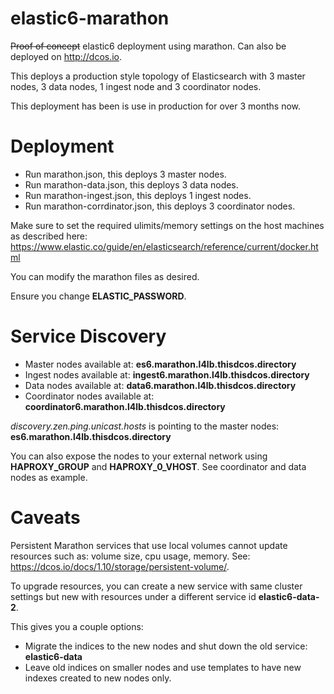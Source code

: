 # elastic6-marathon
~~Proof of concept~~ elastic6 deployment using marathon. Can also be deployed on http://dcos.io.

This deploys a production style topology of Elasticsearch with 3 master nodes, 3 data nodes, 1 ingest node and 3 coordinator nodes.

This deployment has been is use in production for over 3 months now.

# Deployment
- Run marathon.json, this deploys 3 master nodes.
- Run marathon-data.json, this deploys 3 data nodes.
- Run marathon-ingest.json, this deploys 1 ingest nodes.
- Run marathon-corrdinator.json, this deploys 3 coordinator nodes.

Make sure to set the required ulimits/memory settings on the host machines as described here: https://www.elastic.co/guide/en/elasticsearch/reference/current/docker.html

You can modify the marathon files as desired.

Ensure you change **ELASTIC_PASSWORD**.

# Service Discovery
- Master nodes available at: **es6.marathon.l4lb.thisdcos.directory**
- Ingest nodes available at: **ingest6.marathon.l4lb.thisdcos.directory**
- Data nodes available at: **data6.marathon.l4lb.thisdcos.directory**
- Coordinator nodes available at: **coordinator6.marathon.l4lb.thisdcos.directory**

*discovery.zen.ping.unicast.hosts* is pointing to the master nodes: **es6.marathon.l4lb.thisdcos.directory**

You can also expose the nodes to your external network using **HAPROXY_GROUP** and **HAPROXY_0_VHOST**. See coordinator and data nodes as example.



# Caveats
Persistent Marathon services that use local volumes cannot update resources such as: volume size, cpu usage, memory. See: https://dcos.io/docs/1.10/storage/persistent-volume/.

To upgrade resources, you can create a new service with same cluster settings but new with resources under a different service id  **elastic6-data-2**.

This gives you a couple options:

- Migrate the indices to the new nodes and shut down the old service: **elastic6-data**
- Leave old indices on smaller nodes and use templates to have new indexes created to new nodes only.
